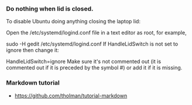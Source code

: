 ### Do nothing when lid is closed.
To disable Ubuntu doing anything closing the laptop lid:

Open the /etc/systemd/logind.conf file in a text editor as root, for example,

 sudo -H gedit /etc/systemd/logind.conf
If HandleLidSwitch is not set to ignore then change it:

 HandleLidSwitch=ignore
Make sure it's not commented out (it is commented out if it is preceded by the symbol #) or add it if it is missing.

### Markdown tutorial
 - https://github.com/tholman/tutorial-markdown
